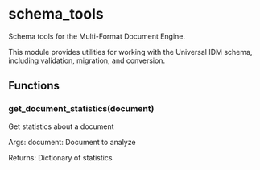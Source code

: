 # schema_tools

Schema tools for the Multi-Format Document Engine.

This module provides utilities for working with the Universal IDM schema,
including validation, migration, and conversion.

## Functions

### get_document_statistics(document)

Get statistics about a document

Args:
    document: Document to analyze

Returns:
    Dictionary of statistics
